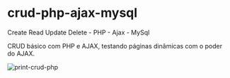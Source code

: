 # crud-php-ajax-mysql
Create Read Update Delete - PHP - Ajax - MySql

CRUD básico com PHP e AJAX, testando páginas dinâmicas com o poder do AJAX.

![print-crud-php](https://github.com/RafaelMGuedes32/crud-php-ajax-mysql/assets/111695982/cff5e3f5-94b2-4243-95da-6132ea2cce13)

